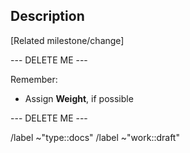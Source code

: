 ## Description

[Related milestone/change]

--- DELETE ME ---

Remember:

-   Assign **Weight**, if possible

--- DELETE ME ---

/label ~"type::docs"
/label ~"work::draft"

